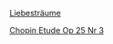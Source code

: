 [Liebesträume](https://www.youtube.com/watch?v=PfM2CtcawHU)

[Chopin Etude Op 25 Nr 3](https://www.youtube.com/watch?v=yS-_U4gzk9o)
